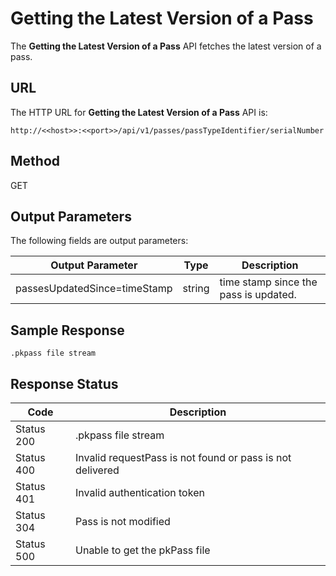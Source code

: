 
# Getting the Latest Version of a Pass

The **Getting the Latest Version of a Pass** API fetches the latest version of a pass.

## URL

The HTTP URL for **Getting the Latest Version of a Pass** API is:

```
http://<<host>>:<<port>>/api/v1/passes/passTypeIdentifier/serialNumber
```

## Method

GET

## Output Parameters

The following fields are output parameters:

| Output Parameter             | Type   | Description                           |
| ---------------------------- | ------ | ------------------------------------- |
| passesUpdatedSince=timeStamp | string | time stamp since the pass is updated. |

## Sample Response

```
.pkpass file stream
```

## Response Status

| Code       | Description                                               |
| ---------- | --------------------------------------------------------- |
| Status 200 | .pkpass file stream                                       |
| Status 400 | Invalid requestPass is not found or pass is not delivered |
| Status 401 | Invalid authentication token                              |
| Status 304 | Pass is not modified                                      |
| Status 500 | Unable to get the pkPass file                             |

